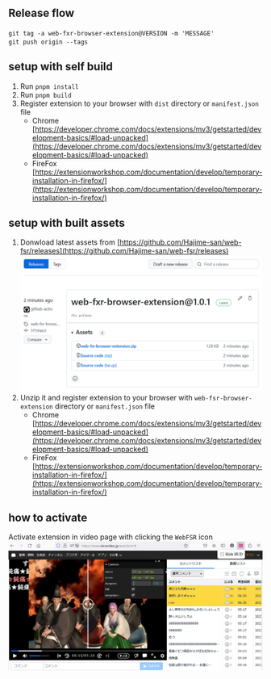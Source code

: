 ## Release flow

`git tag -a web-fxr-browser-extension@VERSION -m 'MESSAGE'`\
`git push origin --tags`

## setup with self build

1. Run `pnpm install`
2. Run `pnpm build`
3. Register extension to your browser with `dist` directory or `manifest.json`
   file
   - Chrome
     \
     [https://developer.chrome.com/docs/extensions/mv3/getstarted/development-basics/#load-unpacked](https://developer.chrome.com/docs/extensions/mv3/getstarted/development-basics/#load-unpacked)
   - FireFox
     \
     [https://extensionworkshop.com/documentation/develop/temporary-installation-in-firefox/](https://extensionworkshop.com/documentation/develop/temporary-installation-in-firefox/)

## setup with built assets

1. Donwload latest assets from
   [https://github.com/Hajime-san/web-fsr/releases](https://github.com/Hajime-san/web-fsr/releases)
   ![download-asset.png](download-asset.png?raw=true "download-asset")
2. Unzip it and register extension to your browser with
   `web-fsr-browser-extension` directory or `manifest.json` file
   - Chrome
     \
     [https://developer.chrome.com/docs/extensions/mv3/getstarted/development-basics/#load-unpacked](https://developer.chrome.com/docs/extensions/mv3/getstarted/development-basics/#load-unpacked)
   - FireFox
     \
     [https://extensionworkshop.com/documentation/develop/temporary-installation-in-firefox/](https://extensionworkshop.com/documentation/develop/temporary-installation-in-firefox/)

## how to activate

Activate extension in video page with clicking the `WebFSR` icon
![extension-image.jpg](extension-image.jpg?raw=true "extension-image")
